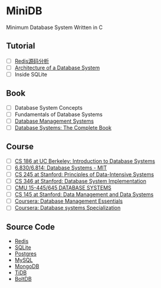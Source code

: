 # MiniDB

Minimum Database System Written in C

## Tutorial

- [ ] [Redis源码分析](https://www.kancloud.cn/digest/redis-code/199030)
- [ ] [Architecture of a Database System](http://db.cs.berkeley.edu/papers/fntdb07-architecture.pdf)
- [ ] Inside SQLite

## Book

- [ ] Database System Concepts
- [ ] Fundamentals of Database Systems
- [ ] [Database Management Systems](http://pages.cs.wisc.edu/~dbbook/)
- [ ] [Database Systems: The Complete Book](http://infolab.stanford.edu/~ullman/dscb.html)

## Course

- [ ] [CS 186 at UC Berkeley: Introduction to Database Systems](https://cs186berkeley.net/)
- [ ] [6.830/6.814: Database Systems - MIT](https://ocw.mit.edu/courses/electrical-engineering-and-computer-science/6-830-database-systems-fall-2010)
- [ ] [CS 245 at Stanford: Principles of Data-Intensive Systems](http://web.stanford.edu/class/cs245/)
- [ ] [CS 346 at Stanford: Database System Implementation](https://web.stanford.edu/class/cs346)
- [ ] [CMU 15-445/645 DATABASE SYSTEMS](https://15445.courses.cs.cmu.edu)
- [ ] [CS 145 at Stanford: Data Management and Data Systems](https://cs145-fa19.github.io/)
- [ ] [Coursera: Database Management Essentials](https://www.coursera.org/learn/database-management)
- [ ] [Coursera: Database systems Specialization](https://www.coursera.org/specializations/database-systems)

## Source Code

* [Redis](https://github.com/antirez/redis)
* [SQLite](https://sqlite.org/src/)
* [Postgres](https://github.com/postgres/postgres)
* [MySQL](https://github.com/mysql/mysql-server)
* [MongoDB](https://github.com/mongodb/mongo)
* [TiDB](https://github.com/pingcap/tidb)
* [BoltDB](https://github.com/boltdb/bolt)